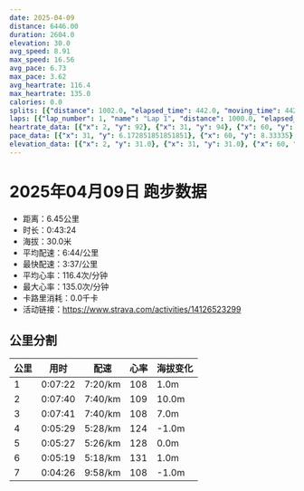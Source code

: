 ```yaml
---
date: 2025-04-09
distance: 6446.00
duration: 2604.0
elevation: 30.0
avg_speed: 8.91
max_speed: 16.56
avg_pace: 6.73
max_pace: 3.62
avg_heartrate: 116.4
max_heartrate: 135.0
calories: 0.0
splits: [{"distance": 1002.0, "elapsed_time": 442.0, "moving_time": 442.0, "average_speed": 2.27, "pace": 7.34215859030837, "average_heartrate": 108.86915887850468, "elevation_difference": 1.0, "split_number": 1}, {"distance": 998.0, "elapsed_time": 460.0, "moving_time": 460.0, "average_speed": 2.17, "pace": 7.680506912442396, "average_heartrate": 109.29411764705883, "elevation_difference": 10.0, "split_number": 2}, {"distance": 1000.0, "elapsed_time": 461.0, "moving_time": 461.0, "average_speed": 2.17, "pace": 7.680506912442396, "average_heartrate": 108.78886310904872, "elevation_difference": 7.0, "split_number": 3}, {"distance": 1000.0, "elapsed_time": 329.0, "moving_time": 329.0, "average_speed": 3.04, "pace": 5.482467105263157, "average_heartrate": 124.96960486322189, "elevation_difference": -1.0, "split_number": 4}, {"distance": 1001.5, "elapsed_time": 327.0, "moving_time": 327.0, "average_speed": 3.06, "pace": 5.446633986928104, "average_heartrate": 128.06422018348624, "elevation_difference": 0.0, "split_number": 5}, {"distance": 1000.5, "elapsed_time": 319.0, "moving_time": 319.0, "average_speed": 3.14, "pace": 5.307866242038216, "average_heartrate": 131.2664576802508, "elevation_difference": 1.0, "split_number": 6}, {"distance": 444.0, "elapsed_time": 276.0, "moving_time": 266.0, "average_speed": 1.67, "pace": 9.980059880239521, "average_heartrate": 108.94715447154472, "elevation_difference": -1.0, "split_number": 7}]
laps: [{"lap_number": 1, "name": "Lap 1", "distance": 1000.0, "elapsed_time": 440.0, "moving_time": 440.0, "average_speed": 2.27, "pace": 7.34215859030837, "average_heartrate": 108.5, "max_heartrate": 124, "start_date": "2025-04-09 19:41:10+00:00", "elevation_difference": 10.0}, {"lap_number": 2, "name": "Lap 2", "distance": 1000.0, "elapsed_time": 460.0, "moving_time": 460.0, "average_speed": 2.17, "pace": 7.680506912442396, "average_heartrate": 109.26666666666667, "max_heartrate": 116, "start_date": "2025-04-09 19:48:31+00:00", "elevation_difference": 13.0}, {"lap_number": 3, "name": "Lap 3", "distance": 1000.0, "elapsed_time": 461.0, "moving_time": 461.0, "average_speed": 2.17, "pace": 7.680506912442396, "average_heartrate": 110.375, "max_heartrate": 123, "start_date": "2025-04-09 19:56:12+00:00", "elevation_difference": 8.0}, {"lap_number": 4, "name": "Lap 4", "distance": 1000.0, "elapsed_time": 329.0, "moving_time": 329.0, "average_speed": 3.04, "pace": 5.482467105263157, "average_heartrate": 125.1875, "max_heartrate": 131, "start_date": "2025-04-09 20:03:53+00:00", "elevation_difference": 0.0}, {"lap_number": 5, "name": "Lap 5", "distance": 1000.0, "elapsed_time": 326.0, "moving_time": 326.0, "average_speed": 3.07, "pace": 5.428892508143322, "average_heartrate": 128.3125, "max_heartrate": 133, "start_date": "2025-04-09 20:09:22+00:00", "elevation_difference": 0.0}, {"lap_number": 6, "name": "Lap 6", "distance": 1000.0, "elapsed_time": 318.0, "moving_time": 318.0, "average_speed": 3.14, "pace": 5.307866242038216, "average_heartrate": 130.93333333333334, "max_heartrate": 135, "start_date": "2025-04-09 20:14:49+00:00", "elevation_difference": 0.0}, {"lap_number": 7, "name": "Lap 7", "distance": 446.47, "elapsed_time": 276.0, "moving_time": 267.0, "average_speed": 1.67, "pace": 9.980059880239521, "average_heartrate": 115.14285714285714, "max_heartrate": 133, "start_date": "2025-04-09 20:20:08+00:00", "elevation_difference": 2.0}]
heartrate_data: [{"x": 2, "y": 92}, {"x": 31, "y": 94}, {"x": 60, "y": 110}, {"x": 95, "y": 100}, {"x": 121, "y": 103}, {"x": 145, "y": 109}, {"x": 169, "y": 115}, {"x": 211, "y": 116}, {"x": 234, "y": 108}, {"x": 266, "y": 124}, {"x": 292, "y": 121}, {"x": 317, "y": 111}, {"x": 345, "y": 106}, {"x": 372, "y": 109}, {"x": 399, "y": 112}, {"x": 428, "y": 106}, {"x": 460, "y": 103}, {"x": 499, "y": 98}, {"x": 525, "y": 104}, {"x": 554, "y": 109}, {"x": 584, "y": 114}, {"x": 615, "y": 113}, {"x": 644, "y": 113}, {"x": 674, "y": 110}, {"x": 701, "y": 108}, {"x": 727, "y": 109}, {"x": 754, "y": 111}, {"x": 784, "y": 112}, {"x": 811, "y": 116}, {"x": 842, "y": 110}, {"x": 869, "y": 109}, {"x": 902, "y": 109}, {"x": 964, "y": 95}, {"x": 995, "y": 106}, {"x": 1027, "y": 104}, {"x": 1059, "y": 107}, {"x": 1084, "y": 114}, {"x": 1120, "y": 108}, {"x": 1150, "y": 104}, {"x": 1189, "y": 107}, {"x": 1221, "y": 103}, {"x": 1243, "y": 111}, {"x": 1266, "y": 115}, {"x": 1288, "y": 118}, {"x": 1309, "y": 123}, {"x": 1331, "y": 121}, {"x": 1352, "y": 121}, {"x": 1374, "y": 121}, {"x": 1395, "y": 122}, {"x": 1416, "y": 122}, {"x": 1437, "y": 126}, {"x": 1457, "y": 125}, {"x": 1480, "y": 124}, {"x": 1502, "y": 119}, {"x": 1523, "y": 122}, {"x": 1545, "y": 128}, {"x": 1566, "y": 127}, {"x": 1587, "y": 124}, {"x": 1608, "y": 125}, {"x": 1629, "y": 130}, {"x": 1650, "y": 131}, {"x": 1671, "y": 131}, {"x": 1692, "y": 126}, {"x": 1713, "y": 127}, {"x": 1733, "y": 130}, {"x": 1753, "y": 132}, {"x": 1773, "y": 133}, {"x": 1793, "y": 129}, {"x": 1814, "y": 130}, {"x": 1833, "y": 132}, {"x": 1857, "y": 126}, {"x": 1881, "y": 123}, {"x": 1905, "y": 123}, {"x": 1926, "y": 125}, {"x": 1947, "y": 129}, {"x": 1968, "y": 130}, {"x": 1989, "y": 129}, {"x": 2009, "y": 129}, {"x": 2029, "y": 130}, {"x": 2048, "y": 132}, {"x": 2069, "y": 131}, {"x": 2089, "y": 134}, {"x": 2110, "y": 134}, {"x": 2130, "y": 132}, {"x": 2150, "y": 129}, {"x": 2174, "y": 125}, {"x": 2195, "y": 126}, {"x": 2215, "y": 129}, {"x": 2236, "y": 131}, {"x": 2257, "y": 135}, {"x": 2277, "y": 133}, {"x": 2298, "y": 132}, {"x": 2318, "y": 131}, {"x": 2338, "y": 133}, {"x": 2357, "y": 133}, {"x": 2378, "y": 132}, {"x": 2428, "y": 104}, {"x": 2477, "y": 105}, {"x": 2526, "y": 98}, {"x": 2570, "y": 101}]
pace_data: [{"x": 31, "y": 6.172851851851851}, {"x": 60, "y": 8.33335}, {"x": 95, "y": 6.41026923076923}, {"x": 121, "y": 7.246391304347826}, {"x": 145, "y": 6.6666799999999995}, {"x": 169, "y": 6.6666799999999995}, {"x": 211, "y": 15.34686924493554}, {"x": 234, "y": 6.41026923076923}, {"x": 266, "y": 6.944458333333333}, {"x": 292, "y": 7.575772727272726}, {"x": 317, "y": 6.944458333333333}, {"x": 345, "y": 8.33335}, {"x": 372, "y": 6.944458333333333}, {"x": 399, "y": 6.944458333333333}, {"x": 428, "y": 7.246391304347826}, {"x": 460, "y": 10.416687499999998}, {"x": 499, "y": 7.575772727272726}, {"x": 525, "y": 7.575772727272726}, {"x": 554, "y": 7.936523809523808}, {"x": 584, "y": 7.246391304347826}, {"x": 615, "y": 7.246391304347826}, {"x": 644, "y": 6.6666799999999995}, {"x": 674, "y": 6.6666799999999995}, {"x": 701, "y": 7.575772727272726}, {"x": 727, "y": 6.41026923076923}, {"x": 754, "y": 7.246391304347826}, {"x": 784, "y": 7.575772727272726}, {"x": 811, "y": 7.246391304347826}, {"x": 842, "y": 6.6666799999999995}, {"x": 869, "y": 6.6666799999999995}, {"x": 902, "y": 7.246391304347826}, {"x": 964, "y": 7.936523809523808}, {"x": 995, "y": 7.246391304347826}, {"x": 1027, "y": 7.246391304347826}, {"x": 1059, "y": 6.172851851851851}, {"x": 1084, "y": 6.944458333333333}, {"x": 1120, "y": 7.936523809523808}, {"x": 1150, "y": 10.416687499999998}, {"x": 1189, "y": 7.575772727272726}, {"x": 1221, "y": 5.5555666666666665}, {"x": 1243, "y": 5.376354838709677}, {"x": 1266, "y": 5.952392857142857}, {"x": 1288, "y": 5.952392857142857}, {"x": 1309, "y": 5.376354838709677}, {"x": 1331, "y": 5.747137931034483}, {"x": 1352, "y": 4.901970588235294}, {"x": 1374, "y": 5.208343749999999}, {"x": 1395, "y": 5.5555666666666665}, {"x": 1416, "y": 5.5555666666666665}, {"x": 1437, "y": 5.050515151515151}, {"x": 1457, "y": 5.208343749999999}, {"x": 1480, "y": 6.6666799999999995}, {"x": 1502, "y": 5.952392857142857}, {"x": 1523, "y": 5.208343749999999}, {"x": 1545, "y": 5.5555666666666665}, {"x": 1566, "y": 5.050515151515151}, {"x": 1587, "y": 5.5555666666666665}, {"x": 1608, "y": 5.208343749999999}, {"x": 1629, "y": 5.5555666666666665}, {"x": 1650, "y": 5.5555666666666665}, {"x": 1671, "y": 5.747137931034483}, {"x": 1692, "y": 5.5555666666666665}, {"x": 1713, "y": 5.5555666666666665}, {"x": 1733, "y": 4.901970588235294}, {"x": 1753, "y": 5.050515151515151}, {"x": 1773, "y": 4.761914285714285}, {"x": 1793, "y": 5.376354838709677}, {"x": 1814, "y": 5.376354838709677}, {"x": 1833, "y": 4.629638888888889}, {"x": 1857, "y": 6.6666799999999995}, {"x": 1881, "y": 5.952392857142857}, {"x": 1905, "y": 7.936523809523808}, {"x": 1926, "y": 5.747137931034483}, {"x": 1947, "y": 5.376354838709677}, {"x": 1968, "y": 5.5555666666666665}, {"x": 1989, "y": 5.208343749999999}, {"x": 2009, "y": 5.376354838709677}, {"x": 2029, "y": 5.050515151515151}, {"x": 2048, "y": 5.208343749999999}, {"x": 2069, "y": 5.5555666666666665}, {"x": 2089, "y": 5.376354838709677}, {"x": 2110, "y": 5.208343749999999}, {"x": 2130, "y": 5.050515151515151}, {"x": 2150, "y": 5.208343749999999}, {"x": 2174, "y": 5.5555666666666665}, {"x": 2195, "y": 5.208343749999999}, {"x": 2215, "y": 5.050515151515151}, {"x": 2236, "y": 4.901970588235294}, {"x": 2257, "y": 5.952392857142857}, {"x": 2277, "y": 5.5555666666666665}, {"x": 2298, "y": 5.208343749999999}, {"x": 2318, "y": 5.050515151515151}, {"x": 2338, "y": 5.050515151515151}, {"x": 2357, "y": 4.901970588235294}, {"x": 2378, "y": 5.208343749999999}, {"x": 2428, "y": 11.111133333333333}, {"x": 2477, "y": 12.82053846153846}, {"x": 2526, "y": 7.575772727272726}, {"x": 2570, "y": 11.111133333333333}]
elevation_data: [{"x": 2, "y": 31.0}, {"x": 31, "y": 31.0}, {"x": 60, "y": 31.0}, {"x": 95, "y": 32.0}, {"x": 121, "y": 32.0}, {"x": 145, "y": 33.0}, {"x": 169, "y": 32.0}, {"x": 211, "y": 24.0}, {"x": 234, "y": 24.0}, {"x": 266, "y": 31.0}, {"x": 292, "y": 31.0}, {"x": 317, "y": 30.0}, {"x": 345, "y": 31.0}, {"x": 372, "y": 31.0}, {"x": 399, "y": 31.0}, {"x": 428, "y": 32.0}, {"x": 460, "y": 32.0}, {"x": 499, "y": 32.0}, {"x": 525, "y": 32.0}, {"x": 554, "y": 33.0}, {"x": 584, "y": 35.0}, {"x": 615, "y": 37.0}, {"x": 644, "y": 38.0}, {"x": 674, "y": 38.0}, {"x": 701, "y": 37.0}, {"x": 727, "y": 36.0}, {"x": 754, "y": 37.0}, {"x": 784, "y": 39.0}, {"x": 811, "y": 41.0}, {"x": 842, "y": 41.0}, {"x": 869, "y": 41.0}, {"x": 902, "y": 42.0}, {"x": 964, "y": 43.0}, {"x": 995, "y": 44.0}, {"x": 1027, "y": 46.0}, {"x": 1059, "y": 46.0}, {"x": 1084, "y": 47.0}, {"x": 1120, "y": 47.0}, {"x": 1150, "y": 48.0}, {"x": 1189, "y": 50.0}, {"x": 1221, "y": 50.0}, {"x": 1243, "y": 50.0}, {"x": 1266, "y": 49.0}, {"x": 1288, "y": 49.0}, {"x": 1309, "y": 49.0}, {"x": 1331, "y": 49.0}, {"x": 1352, "y": 48.0}, {"x": 1374, "y": 49.0}, {"x": 1395, "y": 48.0}, {"x": 1416, "y": 48.0}, {"x": 1437, "y": 48.0}, {"x": 1457, "y": 48.0}, {"x": 1480, "y": 48.0}, {"x": 1502, "y": 48.0}, {"x": 1523, "y": 48.0}, {"x": 1545, "y": 48.0}, {"x": 1566, "y": 48.0}, {"x": 1587, "y": 48.0}, {"x": 1608, "y": 48.0}, {"x": 1629, "y": 48.0}, {"x": 1650, "y": 48.0}, {"x": 1671, "y": 48.0}, {"x": 1692, "y": 48.0}, {"x": 1713, "y": 48.0}, {"x": 1733, "y": 48.0}, {"x": 1753, "y": 48.0}, {"x": 1773, "y": 49.0}, {"x": 1793, "y": 49.0}, {"x": 1814, "y": 49.0}, {"x": 1833, "y": 49.0}, {"x": 1857, "y": 48.0}, {"x": 1881, "y": 48.0}, {"x": 1905, "y": 48.0}, {"x": 1926, "y": 48.0}, {"x": 1947, "y": 48.0}, {"x": 1968, "y": 49.0}, {"x": 1989, "y": 48.0}, {"x": 2009, "y": 48.0}, {"x": 2029, "y": 48.0}, {"x": 2048, "y": 48.0}, {"x": 2069, "y": 48.0}, {"x": 2089, "y": 48.0}, {"x": 2110, "y": 49.0}, {"x": 2130, "y": 49.0}, {"x": 2150, "y": 49.0}, {"x": 2174, "y": 49.0}, {"x": 2195, "y": 48.0}, {"x": 2215, "y": 49.0}, {"x": 2236, "y": 48.0}, {"x": 2257, "y": 49.0}, {"x": 2277, "y": 49.0}, {"x": 2298, "y": 49.0}, {"x": 2318, "y": 49.0}, {"x": 2338, "y": 49.0}, {"x": 2357, "y": 48.0}, {"x": 2378, "y": 49.0}, {"x": 2428, "y": 49.0}, {"x": 2477, "y": 49.0}, {"x": 2526, "y": 47.0}, {"x": 2570, "y": 48.0}]
---
```


# 2025年04月09日 跑步数据

- 距离：6.45公里
- 时长：0:43:24
- 海拔：30.0米
- 平均配速：6:44/公里
- 最快配速：3:37/公里
- 平均心率：116.4次/分钟
- 最大心率：135.0次/分钟
- 卡路里消耗：0.0千卡
- 活动链接：https://www.strava.com/activities/14126523299

## 公里分割

| 公里 | 用时 | 配速 | 心率 | 海拔变化 |
|------|------|------|------|------|
| 1 | 0:07:22 | 7:20/km | 108 | 1.0m |
| 2 | 0:07:40 | 7:40/km | 109 | 10.0m |
| 3 | 0:07:41 | 7:40/km | 108 | 7.0m |
| 4 | 0:05:29 | 5:28/km | 124 | -1.0m |
| 5 | 0:05:27 | 5:26/km | 128 | 0.0m |
| 6 | 0:05:19 | 5:18/km | 131 | 1.0m |
| 7 | 0:04:26 | 9:58/km | 108 | -1.0m |

